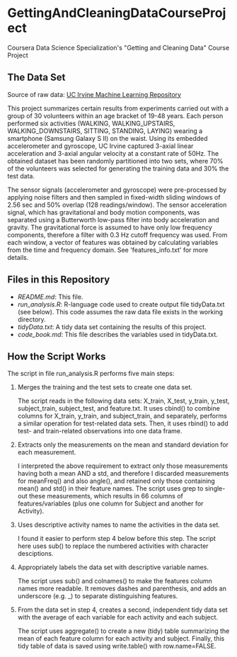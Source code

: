 # GettingAndCleaningDataCourseProject
Coursera Data Science Specialization's "Getting and Cleaning Data" Course Project


**The Data Set**
---

Source of raw data: [UC Irvine Machine Learning Repository](http://archive.ics.uci.edu/ml/datasets/Human+Activity+Recognition+Using+Smartphones)

This project summarizes certain results from experiments carried out with a group of 30 volunteers within an age bracket of 19-48 years. Each person performed six activities (WALKING, WALKING_UPSTAIRS, WALKING_DOWNSTAIRS, SITTING, STANDING, LAYING) wearing a smartphone (Samsung Galaxy S II) on the waist. Using its embedded accelerometer and gyroscope, UC Irvine captured 3-axial linear acceleration and 3-axial angular velocity at a constant rate of 50Hz. The obtained dataset has been randomly partitioned into two sets, where 70% of the volunteers was selected for generating the training data and 30% the test data. 

The sensor signals (accelerometer and gyroscope) were pre-processed by applying noise filters and then sampled in fixed-width sliding windows of 2.56 sec and 50% overlap (128 readings/window). The sensor acceleration signal, which has gravitational and body motion components, was separated using a Butterworth low-pass filter into body acceleration and gravity. The gravitational force is assumed to have only low frequency components, therefore a filter with 0.3 Hz cutoff frequency was used. From each window, a vector of features was obtained by calculating variables from the time and frequency domain. See 'features_info.txt' for more details. 

**Files in this Repository**
-------
 - *README.md*: This file.
 - *run_analysis.R*: R-language code used to create output file tidyData.txt (see below). This code assumes the raw data file exists in the working directory.
 - *tidyData.txt*: A tidy data set containing the results of this project. 
 - *code_book.md*: This file describes the variables used in tidyData.txt.

## **How the Script Works** ##

The script in file run_analysis.R performs five main steps:

 1. Merges the training and the test sets to create one data set.

	The script reads in the following data sets: X_train, X_test, y_train, y_test, subject_train, subject_test, and feature.txt. It uses cbind() to combine columns for X_train, y_train, and subject_train, and separately, performs a similar operation for test-related data sets. Then, it uses rbind() to add test- and train-related observations into one data frame.

 2. Extracts only the measurements on the mean and standard deviation for each measurement. 

	I interpreted the above requirement to extract only those measurements having both a mean AND a std, and therefore I discarded measurements for meanFreq() and also angle(), and retained only those containing mean() and std() in their feature names. The script uses grep to single-out these measurements, which results in 66 columns of features/variables (plus one column for Subject and another for Activity). 

 3. Uses descriptive activity names to name the activities in the data set.

	I found it easier to perform step 4 below before this step. The script here uses sub() to replace the numbered activities with character desciptions.

 4. Appropriately labels the data set with descriptive variable names. 

	The script uses sub() and colnames() to make the features column names more readable. It removes dashes and parenthesis, and adds an underscore (e.g. _) to separate distinguishing features.

 5. From the data set in step 4, creates a second, independent tidy data set with the average of each variable for each activity and each subject. 
 
	 The script uses aggregate() to create a new (tidy) table summarizing the mean of each feature column for each activity and subject. Finally, this tidy table of data is saved using write.table() with row.name=FALSE.

